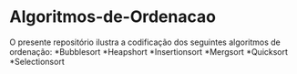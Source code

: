 # Algoritmos-de-Ordenacao
O presente repositório ilustra a codificação dos seguintes algoritmos de ordenação:
  *Bubblesort
  *Heapshort
  *Insertionsort
  *Mergsort
  *Quicksort
  *Selectionsort
